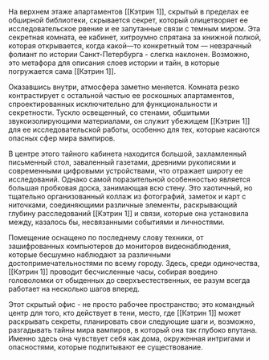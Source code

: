 На верхнем этаже апартаментов [[Кэтрин 1]], скрытый в пределах ее обширной библиотеки, скрывается секрет, который олицетворяет ее исследовательское рвение и ее запутанные связи с темным миром. Эта секретная комната, ее кабинет, хитроумно спрятана за книжной полкой, которая открывается, когда какой—то конкретный том — невзрачный фолиант по истории Санкт-Петербурга - слегка наклонен. Возможно, это метафора для описания слоев истории и тайн, в которые погружается сама [[Кэтрин 1]].

Оказавшись внутри, атмосфера заметно меняется. Комната резко контрастирует с остальной частью ее роскошных апартаментов, спроектированных исключительно для функциональности и секретности. Тускло освещенный, со стенами, обшитыми звукоизолирующими материалами, он служит убежищем [[Кэтрин 1]] для ее исследовательской работы, особенно для тех, которые касаются опасных сфер мира вампиров.

В центре этого тайного кабинета находится большой, захламленный письменный стол, заваленный газетами, древними рукописями и современными цифровыми устройствами, что отражает широту ее исследований. Однако самой поразительной особенностью является большая пробковая доска, занимающая всю стену. Это хаотичный, но тщательно организованный коллаж из фотографий, заметок и карт с ниточками, соединяющими различные элементы, раскрывающий глубину расследований [[Кэтрин 1]] и связи, которые она установила между, казалось бы, несвязанными событиями и личностями. 

Помещение оснащено по последнему слову техники, от зашифрованных компьютеров до мониторов видеонаблюдения, которые бесшумно наблюдают за различными достопримечательностями по всему городу. Здесь, среди одиночества, [[Кэтрин 1]] проводит бесчисленные часы, собирая воедино головоломки от обыденных до сверхъестественных, ее разум всегда работает на несколько шагов вперед.

Этот скрытый офис - не просто рабочее пространство; это командный центр для того, кто действует в тени, место, где [[Кэтрин 1]] может раскрывать секреты, планировать свои следующие шаги и, возможно, разгадывать тайны мира вампиров, в который она так глубоко впутана. Именно здесь она чувствует себя как дома, окруженная интригами и опасностями, которые подпитывают ее существование.